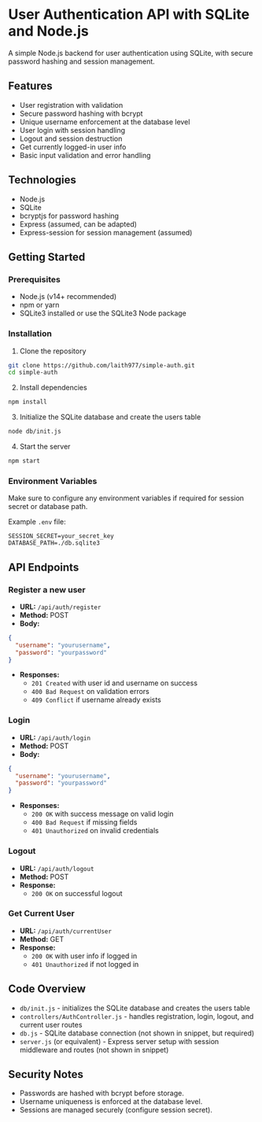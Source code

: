 
# User Authentication API with SQLite and Node.js

A simple Node.js backend for user authentication using SQLite, with secure password hashing and session management.

## Features

- User registration with validation
- Secure password hashing with bcrypt
- Unique username enforcement at the database level
- User login with session handling
- Logout and session destruction
- Get currently logged-in user info
- Basic input validation and error handling

## Technologies

- Node.js
- SQLite
- bcryptjs for password hashing
- Express (assumed, can be adapted)
- Express-session for session management (assumed)

## Getting Started

### Prerequisites

- Node.js (v14+ recommended)
- npm or yarn
- SQLite3 installed or use the SQLite3 Node package

### Installation

1. Clone the repository

```bash
git clone https://github.com/laith977/simple-auth.git
cd simple-auth
```

2. Install dependencies

```bash
npm install
```

3. Initialize the SQLite database and create the users table

```bash
node db/init.js
```

4. Start the server

```bash
npm start
```

### Environment Variables

Make sure to configure any environment variables if required for session secret or database path.

Example `.env` file:

```
SESSION_SECRET=your_secret_key
DATABASE_PATH=./db.sqlite3
```

## API Endpoints

### Register a new user

- **URL:** `/api/auth/register`
- **Method:** POST
- **Body:**

```json
{
  "username": "yourusername",
  "password": "yourpassword"
}
```

- **Responses:**
  - `201 Created` with user id and username on success
  - `400 Bad Request` on validation errors
  - `409 Conflict` if username already exists

### Login

- **URL:** `/api/auth/login`
- **Method:** POST
- **Body:**

```json
{
  "username": "yourusername",
  "password": "yourpassword"
}
```

- **Responses:**
  - `200 OK` with success message on valid login
  - `400 Bad Request` if missing fields
  - `401 Unauthorized` on invalid credentials

### Logout

- **URL:** `/api/auth/logout`
- **Method:** POST
- **Response:**
  - `200 OK` on successful logout

### Get Current User

- **URL:** `/api/auth/currentUser`
- **Method:** GET
- **Response:**
  - `200 OK` with user info if logged in
  - `401 Unauthorized` if not logged in

## Code Overview

- `db/init.js` - initializes the SQLite database and creates the users table
- `controllers/AuthController.js` - handles registration, login, logout, and current user routes
- `db.js` - SQLite database connection (not shown in snippet, but required)
- `server.js` (or equivalent) - Express server setup with session middleware and routes (not shown in snippet)

## Security Notes

- Passwords are hashed with bcrypt before storage.
- Username uniqueness is enforced at the database level.
- Sessions are managed securely (configure session secret).
